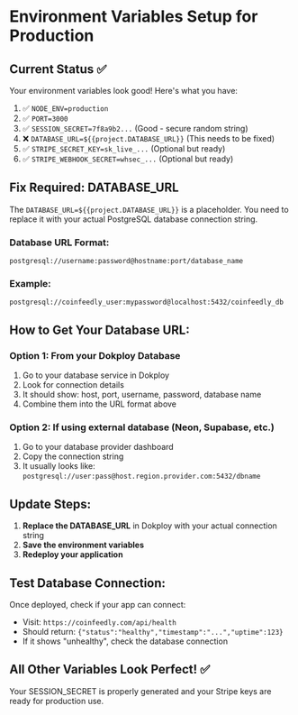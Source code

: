# Environment Variables Setup for Production

## Current Status ✅
Your environment variables look good! Here's what you have:

1. ✅ `NODE_ENV=production`
2. ✅ `PORT=3000`  
3. ✅ `SESSION_SECRET=7f8a9b2...` (Good - secure random string)
4. ❌ `DATABASE_URL=${{project.DATABASE_URL}}` (This needs to be fixed)
5. ✅ `STRIPE_SECRET_KEY=sk_live_...` (Optional but ready)
6. ✅ `STRIPE_WEBHOOK_SECRET=whsec_...` (Optional but ready)

## Fix Required: DATABASE_URL

The `DATABASE_URL=${{project.DATABASE_URL}}` is a placeholder. You need to replace it with your actual PostgreSQL database connection string.

### Database URL Format:
```
postgresql://username:password@hostname:port/database_name
```

### Example:
```
postgresql://coinfeedly_user:mypassword@localhost:5432/coinfeedly_db
```

## How to Get Your Database URL:

### Option 1: From your Dokploy Database
1. Go to your database service in Dokploy
2. Look for connection details
3. It should show: host, port, username, password, database name
4. Combine them into the URL format above

### Option 2: If using external database (Neon, Supabase, etc.)
1. Go to your database provider dashboard
2. Copy the connection string
3. It usually looks like: `postgresql://user:pass@host.region.provider.com:5432/dbname`

## Update Steps:

1. **Replace the DATABASE_URL** in Dokploy with your actual connection string
2. **Save the environment variables**
3. **Redeploy your application**

## Test Database Connection:

Once deployed, check if your app can connect:
- Visit: `https://coinfeedly.com/api/health`
- Should return: `{"status":"healthy","timestamp":"...","uptime":123}`
- If it shows "unhealthy", check the database connection

## All Other Variables Look Perfect! ✅

Your SESSION_SECRET is properly generated and your Stripe keys are ready for production use.